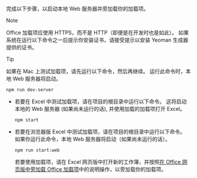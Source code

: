 
完成以下步骤，以启动本地 Web 服务器并旁加载你的加载项。

> [!NOTE]
> Office 加载项应使用 HTTPS，而不是 HTTP（即便是在开发时也是如此）。 如果系统在运行以下命令之一后提示你安装证书，请接受提示以安装 Yeoman 生成器提供的证书。

> [!TIP]
> 如果在 Mac 上测试加载项，请先运行以下命令，然后再继续。 运行此命令时，本地 Web 服务器将启动。
>
> ```command&nbsp;line
> npm run dev-server
> ```

- 若要在 Excel 中测试加载项，请在项目的根目录中运行以下命令。 这将启动本地的 Web 服务器 (如果尚未运行的话), 并使用加载的加载项打开 Excel。

    ```command&nbsp;line
    npm start
    ```

- 若要在浏览器版 Excel 中测试加载项，请在项目的根目录中运行以下命令。 如果你运行此命令，本地 Web 服务器将启动（如果尚未运行的话）。

    ```command&nbsp;line
    npm run start:web
    ```

    若要使用加载项，请在 Excel 网页版中打开新的工作簿，并按照[在 Office 网页版中旁加载 Office 加载项](../testing/sideload-office-add-ins-for-testing.md#sideload-an-office-add-in-in-office-on-the-web)中的说明操作，以旁加载你的加载项。

